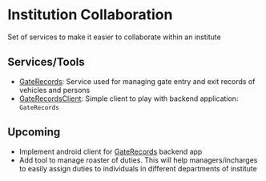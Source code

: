 # Institution Collaboration
Set of services to make it easier to collaborate within an institute

## Services/Tools
- [GateRecords](./gate-records/README.md): Service used for managing gate entry and exit records of vehicles and persons
- [GateRecordsClient](./gate-records-client/README.md): Simple client to play with backend application: `GateRecords`

## Upcoming

- Implement android client for [GateRecords](./gate-records/README.md) backend app
- Add tool to manage roaster of duties. This will help managers/incharges to easily assign duties to individuals in different departments of institute